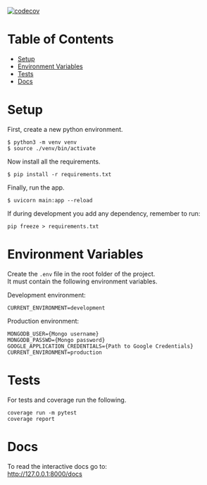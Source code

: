 [![codecov](https://codecov.io/gh/Spotifiuby/backend-songs/branch/main/graph/badge.svg?token=HQVLP3H2XY)](https://codecov.io/gh/Spotifiuby/backend-songs)

# Table of Contents
* [Setup](#setup)
* [Environment Variables](#environment-variables)
* [Tests](#tests)
* [Docs](#docs)

# Setup
First, create a new python environment.
```
$ python3 -m venv venv
$ source ./venv/bin/activate
```

Now install all the requirements.
```
$ pip install -r requirements.txt
```

Finally, run the app.
```
$ uvicorn main:app --reload
```

If during development you add any dependency, remember to run:
```
pip freeze > requirements.txt
```

# Environment Variables
Create the `.env` file in the root folder of the project.\
It must contain the following environment variables.

Development environment:
```
CURRENT_ENVIRONMENT=development
```

Production environment:
```
MONGODB_USER={Mongo username}
MONGODB_PASSWD={Mongo password}
GOOGLE_APPLICATION_CREDENTIALS={Path to Google Credentials}
CURRENT_ENVIRONMENT=production
```

# Tests
For tests and coverage run the following.
```
coverage run -m pytest
coverage report
```

# Docs
To read the interactive docs go to:\
http://127.0.0.1:8000/docs